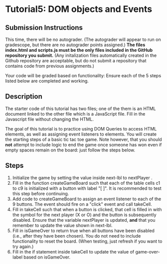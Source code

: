 # Tutorial5: DOM objects and Events


## Submission Instructions

This time, there will be no autograder. (The autograder will appear to run on gradescope, but there are no autograder points assigned.) **The files index.html and scripts.js must be the only files included in the GitHub repository you submit.** (Any initalization files automatically created in the Github repository are acceptable, but do not submit a repository that contains code from previous assignments.) 

Your code will be graded based on functionality: Ensure each of the 5 steps listed below are completed and working.

## Description

The starter code of this tutorial has two files; one of the them is an HTML document linked to the other file which is a JavaScript file. Fill in the Javascript file without changing the HTML.

The goal of this tutorial is to practice using DOM Queries to access HTML elements, as well as assigning event listeners to elements. You will create the starting steps of a basic tic tac toe game. Note however, that you should **not** attempt to include logic to end the game once someone has won even if empty spaces remain on the board: just follow the steps below.

## Steps 

1. Initialize the game by setting the value inside next-lbl to nextPlayer .
2. Fill in the function createGameBoard such that each of the table cells c1 to c9 is initialized with a button with label "[ ]". It is recommended to test this step before continuing.
3. Add code to createGameBoard to assign an event listener to each of the 9 buttons. The event should fire on a "click" event and call takeCell.
4. Fill in takeCell such that when a button is clicked, that cell is filled in with the symbol for the next player (X or O) and the button is subsequently disabled. Ensure that the variable nextPlayer is updated, **and** that you remember to update the value shown in next-lbl.
5. Fill in isGameOver to return true when all buttons have been disabled (i.e., after they have been chosen). You do not need to include functionality to reset the board. (When testing, just refresh if you want to try again.)
6. Fill in the if statement inside takeCell to update the value of game-over-label based on isGameOver.


